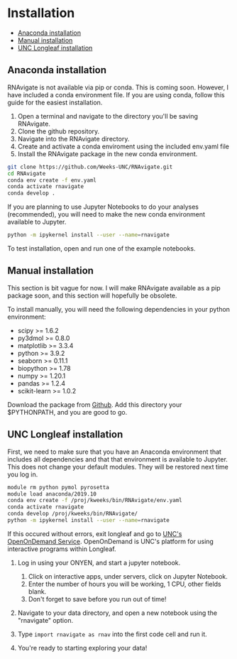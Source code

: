 Installation
============

- [Anaconda installation](#anaconda-installation)
- [Manual installation](#manual-installation)
- [UNC Longleaf installation](#unc-longleaf-installation)

Anaconda installation
---------------------

RNAvigate is not available via pip or conda. This is coming soon. However, I
have included a conda environment file. If you are using conda, follow this
guide for the easiest installation.

1. Open a terminal and navigate to the directory you'll be saving RNAvigate.
2. Clone the github repository.
3. Navigate into the RNAvigate directory.
4. Create and activate a conda enviroment using the included env.yaml file
5. Install the RNAvigate package in the new conda environment.

```bash
git clone https://github.com/Weeks-UNC/RNAvigate.git
cd RNAvigate
conda env create -f env.yaml
conda activate rnavigate
conda develop .
```

If you are planning to use Jupyter Notebooks to do your analyses (recommended),
you will need to make the new conda environment available to Jupyter.

```bash
python -m ipykernel install --user --name=rnavigate
```

To test installation, open and run one of the example notebooks.

Manual installation
-------------------

This section is bit vague for now. I will make RNAvigate available as a pip
package soon, and this section will hopefully be obsolete.

To install manually, you will need the following dependencies in your python
environment:

- scipy >= 1.6.2
- py3dmol >= 0.8.0
- matplotlib >= 3.3.4
- python >= 3.9.2
- seaborn >= 0.11.1
- biopython >= 1.78
- numpy >= 1.20.1
- pandas >= 1.2.4
- scikit-learn >= 1.0.2

Download the package from [Github](https://github.com/Weeks-UNC/RNAvigate). Add
this directory your $PYTHONPATH, and you are good to go.

UNC Longleaf installation
-------------------------

First, we need to make sure that you have an Anaconda environment that includes
all dependencies and that that environment is available to Jupyter. This does
not change your default modules. They will be restored next time you log in.

```bash
module rm python pymol pyrosetta
module load anaconda/2019.10
conda env create -f /proj/kweeks/bin/RNAvigate/env.yaml
conda activate rnavigate
conda develop /proj/kweeks/bin/RNAvigate/
python -m ipykernel install --user --name=rnavigate
```

If this occured without errors, exit longleaf and go to
[UNC's OpenOnDemand Service](https://ondemand.rc.unc.edu/). OpenOnDemand is
UNC's platform for using interactive programs within Longleaf.

1. Log in using your ONYEN, and start a jupyter notebook.

   1. Click on interactive apps, under servers, click on Jupyter Notebook.
   2. Enter the number of hours you will be working, 1 CPU, other fields blank.
   3. Don't forget to save before you run out of time!

2. Navigate to your data directory, and open a new notebook using the
  "rnavigate" option.
4. Type `import rnavigate as rnav` into the first code cell and run it.
5. You're ready to starting exploring your data!
